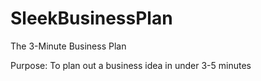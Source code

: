 # SleekBusinessPlan
The 3-Minute Business Plan

Purpose: To plan out a business idea in under 3-5 minutes
